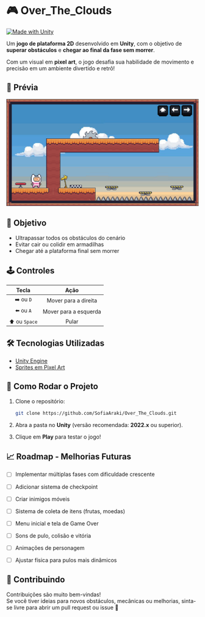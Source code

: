 # 🎮 Over_The_Clouds

[![Made with Unity](https://img.shields.io/badge/Made%20with-Unity-000000.svg?style=for-the-badge&logo=unity)](https://unity.com/)

Um **jogo de plataforma 2D** desenvolvido em **Unity**, com o objetivo de **superar obstáculos** e **chegar ao final da fase sem morrer**.

Com um visual em **pixel art**, o jogo desafia sua habilidade de movimento e precisão em um ambiente divertido e retrô!



## 📸 Prévia

![Exemplo de Asset](./Assets/preview.png) 



## 🎯 Objetivo

- Ultrapassar todos os obstáculos do cenário
- Evitar cair ou colidir em armadilhas
- Chegar até a plataforma final sem morrer



## 🕹️ Controles

| Tecla | Ação |
|:-----:|:----:|
| ➡️ ou `D` | Mover para a direita |
| ⬅️ ou `A` | Mover para a esquerda |
| ⬆️ ou `Space` | Pular |



## 🛠️ Tecnologias Utilizadas

- [Unity Engine](https://unity.com/)
- [Sprites em Pixel Art](https://pixelfrog-assets.itch.io/pixel-adventure-1)



## 🚀 Como Rodar o Projeto

1. Clone o repositório:
   ```bash
   git clone https://github.com/SofiaAraki/Over_The_Clouds.git
   ```

2. Abra a pasta no **Unity** (versão recomendada: **2022.x** ou superior).

3. Clique em **Play** para testar o jogo!



## 📈 Roadmap - Melhorias Futuras

- [ ] Implementar múltiplas fases com dificuldade crescente
- [ ] Adicionar sistema de checkpoint
- [ ] Criar inimigos móveis
- [ ] Sistema de coleta de itens (frutas, moedas)
- [ ] Menu inicial e tela de Game Over
- [ ] Sons de pulo, colisão e vitória
- [ ] Animações de personagem
- [ ] Ajustar física para pulos mais dinâmicos



## 🤝 Contribuindo

Contribuições são muito bem-vindas!  
Se você tiver ideias para novos obstáculos, mecânicas ou melhorias, sinta-se livre para abrir um pull request ou issue 🚀
